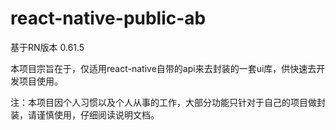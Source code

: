 # react-native-public-ab

基于RN版本 0.61.5

本项目宗旨在于，仅适用react-native自带的api来去封装的一套ui库，供快速去开发项目使用。

注：本项目因个人习惯以及个人从事的工作，大部分功能只针对于自己的项目做封装，请谨慎使用，仔细阅读说明文档。
